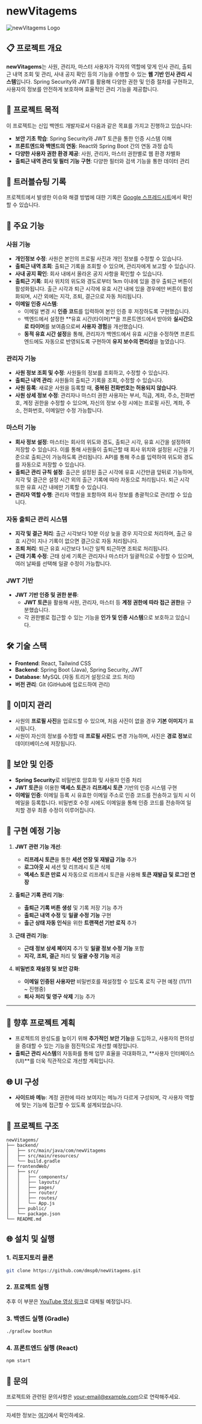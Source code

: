 
# newVitagems

![newVitagems Logo](./assets/logo.png)

## 📋 프로젝트 개요
**newVitagems**는 사원, 관리자, 마스터 사용자가 각자의 역할에 맞게 인사 관리, 출퇴근 내역 조회 및 관리, 사내 공지 확인 등의 기능을 수행할 수 있는 **웹 기반 인사 관리 시스템**입니다. Spring Security와 JWT를 활용해 다양한 권한 및 인증 절차를 구현하고, 사용자의 정보를 안전하게 보호하며 효율적인 관리 기능을 제공합니다.

## 🎯 프로젝트 목적
이 프로젝트는 신입 백엔드 개발자로서 다음과 같은 목표를 가지고 진행하고 있습니다:
- **보안 기초 학습**: Spring Security와 JWT 토큰을 통한 인증 시스템 이해
- **프론트엔드와 백엔드의 연동**: React와 Spring Boot 간의 연동 과정 습득
- **다양한 사용자 권한 환경 제공**: 사원, 관리자, 마스터 권한별로 웹 환경 차별화
- **출퇴근 내역 관리 및 필터 기능 구현**: 다양한 필터와 검색 기능을 통한 데이터 관리

## 📂 트러블슈팅 기록
프로젝트에서 발생한 이슈와 해결 방법에 대한 기록은 [Google 스프레드시트](https://docs.google.com/spreadsheets/d/1Nb_97M9YcioahJCFHYWSwp1VcfJ30NfwhNBgBto9qi0/edit?usp=sharin)에서 확인할 수 있습니다.

## 🚀 주요 기능
### 사원 기능
- **개인정보 수정**: 사원은 본인의 프로필 사진과 개인 정보를 수정할 수 있습니다.
- **출퇴근 내역 조회**: 출퇴근 기록을 조회할 수 있으며, 관리자에게 보고할 수 있습니다.
- **사내 공지 확인**: 회사 내에서 올라온 공지 사항을 확인할 수 있습니다.
- **출퇴근 기록**: 회사 위치의 위도와 경도로부터 1km 이내에 있을 경우 출퇴근 버튼이 활성화됩니다. 출근 시각과 퇴근 시각에 유효 시간 내에 있을 경우에만 버튼이 활성화되며, 시간 외에는 지각, 조퇴, 결근으로 자동 처리됩니다.
- **이메일 인증 시스템**:
  - 이메일 변경 시 **인증 코드**를 입력하여 본인 인증 후 저장하도록 구현했습니다.
  - 백엔드에서 설정한 **유효 시간(타이머)**을 프론트엔드에서 받아와 **실시간으로 타이머**를 보여줌으로써 **사용자 경험**을 개선했습니다.
  - **동적 유효 시간 설정**을 통해, 관리자가 백엔드에서 유효 시간을 수정하면 프론트엔드에도 자동으로 반영되도록 구현하여 **유지 보수의 편리성**을 높였습니다.

### 관리자 기능
- **사원 정보 조회 및 수정**: 사원들의 정보를 조회하고, 수정할 수 있습니다.
- **출퇴근 내역 관리**: 사원들의 출퇴근 기록을 조회, 수정할 수 있습니다.
- **사원 등록**: 새로운 사원을 등록할 때, **중복된 전화번호는 허용되지 않습니다**.
- **사원 상세 정보 수정**: 관리자나 마스터 권한 사용자는 부서, 직급, 계좌, 주소, 전화번호, 계정 권한을 수정할 수 있으며, 자신의 정보 수정 시에는 프로필 사진, 계좌, 주소, 전화번호, 이메일만 수정 가능합니다.

### 마스터 기능
- **회사 정보 설정**: 마스터는 회사의 위도와 경도, 출퇴근 시각, 유효 시간을 설정하여 저장할 수 있습니다. 이를 통해 사원들이 출퇴근할 때 회사 위치와 설정된 시간을 기준으로 출퇴근이 가능하도록 관리됩니다. API를 통해 주소를 입력하여 위도와 경도를 자동으로 저장할 수 있습니다.
- **출퇴근 관리 규칙 설정**: 출근은 설정된 출근 시각에 유효 시간만큼 앞뒤로 가능하며, 지각 및 결근은 설정 시간 외의 출근 기록에 따라 자동으로 처리됩니다. 퇴근 시각 또한 유효 시간 내에만 기록할 수 있습니다.
- **관리자 역할 수행**: 관리자 역할을 포함하여 회사 정보를 총괄적으로 관리할 수 있습니다.

### 자동 출퇴근 관리 시스템
- **지각 및 결근 처리**: 출근 시각보다 10분 이상 늦을 경우 지각으로 처리하며, 출근 유효 시간이 지나 기록이 없으면 결근으로 자동 처리됩니다.
- **조퇴 처리**: 퇴근 유효 시간보다 1시간 일찍 퇴근하면 조퇴로 처리됩니다.
- **근태 기록 수정**: 근태 상세 기록은 관리자나 마스터가 일괄적으로 수정할 수 있으며, 여러 날짜를 선택해 일괄 수정이 가능합니다.

### JWT 기반
- **JWT 기반 인증 및 권한 분류**:
  - **JWT 토큰**을 활용해 사원, 관리자, 마스터 등 **계정 권한에 따라 접근 권한**을 구분했습니다.
  - 각 권한별로 접근할 수 있는 기능을 **인가 및 인증 시스템**으로 보호하고 있습니다.

## 🛠️ 기술 스택
- **Frontend**: React, Tailwind CSS
- **Backend**: Spring Boot (Java), Spring Security, JWT
- **Database**: MySQL (자동 트리거 설정으로 코드 처리)
- **버전 관리**: Git (GitHub에 업로드하여 관리)

## 💾 이미지 관리
- 사원의 **프로필 사진**을 업로드할 수 있으며, 처음 사진이 없을 경우 **기본 이미지**가 표시됩니다.
- 사원이 자신의 정보를 수정할 때 **프로필 사진**도 변경 가능하며, 사진은 **경로 정보**로 데이터베이스에 저장됩니다.

## 🔐 보안 및 인증
- **Spring Security**로 비밀번호 암호화 및 사용자 인증 처리
- **JWT 토큰**을 이용한 **액세스 토큰**과 **리프레시 토큰** 기반의 인증 시스템 구현
- **이메일 인증**: 이메일 등록 시 유효한 이메일 주소로 인증 코드를 전송하고 일치 시 이메일을 등록합니다. 비밀번호 수정 시에도 이메일을 통해 인증 코드를 전송하여 일치할 경우 최종 수정이 이루어집니다.

## 📅 구현 예정 기능
1. **JWT 관련 기능 개선**:
   - **리프레시 토큰**을 통한 **세션 연장 및 재발급 기능** 추가
   - **로그아웃 시** 세션 및 리프레시 토큰 삭제
   - **엑세스 토큰 만료 시** 자동으로 리프레시 토큰을 사용해 **토큰 재발급 및 로그인 연장**

2. **출퇴근 기록 관리 기능**:
   - **출퇴근 기록 버튼 생성** 및 기록 저장 기능 추가
   - **출퇴근 내역 수정** 및 **일괄 수정 기능** 구현
   - **출근 상태 자동 인식**을 위한 **트랜잭션 기반 로직** 추가

3. **근태 관리 기능**:
   - **근태 정보 상세 페이지** 추가 및 **일괄 정보 수정 기능** 포함
   - **지각, 조퇴, 결근** 처리 및 **일괄 수정 기능** 제공

4. **비밀번호 재설정 및 보안 강화**:
   - **이메일 인증된 사용자만** 비밀번호를 재설정할 수 있도록 로직 구현 예정 (11/11 ~ 진행중)
   - **퇴사 처리 및 영구 삭제** 기능 추가

---

## 🚀 향후 프로젝트 계획
- 프로젝트의 완성도를 높이기 위해 **추가적인 보안 기능**을 도입하고, 사용자의 편의성을 증대할 수 있는 기능을 점진적으로 개선할 예정입니다.
- **출퇴근 관리 시스템**의 자동화를 통해 업무 효율을 극대화하고, **사용자 인터페이스(UI)**를 더욱 직관적으로 개선할 계획입니다.


## 🌐 UI 구성
- **사이드바 메뉴**: 계정 권한에 따라 보여지는 메뉴가 다르게 구성되며, 각 사용자 역할에 맞는 기능에 접근할 수 있도록 설계되었습니다.

## 📂 프로젝트 구조
```
newVitagems/
├── backend/
│   ├── src/main/java/com/newVitagems
│   ├── src/main/resources/
│   └── build.gradle
├── frontendWeb/
│   ├── src/
│   │   ├── components/
│   │   ├── layouts/
│   │   ├── pages/
│   │   ├── router/
│   │   ├── routes/
│   │   └── App.js
│   ├── public/
│   └── package.json
└── README.md
```

## 🌐 설치 및 실행

### 1. 리포지토리 클론
```bash
git clone https://github.com/dmsp0/newVitagems.git
```

### 2. 프로젝트 실행
추후 이 부분은 [YouTube 영상 링크](#)로 대체될 예정입니다.

### 3. 백엔드 실행 (Gradle)
```bash
./gradlew bootRun
```

### 4. 프론트엔드 실행 (React)
```bash
npm start
```

## 📧 문의
프로젝트와 관련된 문의사항은 [your-email@example.com](mailto:your-email@example.com)으로 연락해주세요.

---

자세한 정보는 [여기](https://gptonline.ai/ko/)에서 확인하세요.